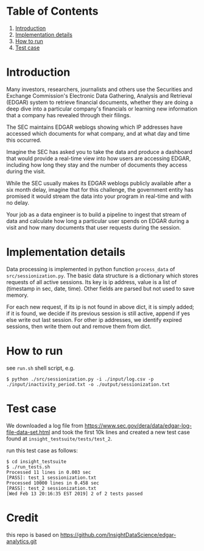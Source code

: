 # Table of Contents
1. [Introduction](README.md#introduction)
2. [Implementation details](README.md#implementation-details)
3. [How to run](README.md#how-to-run)
4. [Test case](README.md#test-case)

# Introduction

Many investors, researchers, journalists and others use the Securities and Exchange Commission's Electronic Data Gathering, Analysis and Retrieval (EDGAR) system to retrieve financial documents, whether they are doing a deep dive into a particular company's financials or learning new information that a company has revealed through their filings. 

The SEC maintains EDGAR weblogs showing which IP addresses have accessed which documents for what company, and at what day and time this occurred.

Imagine the SEC has asked you to take the data and produce a dashboard that would provide a real-time view into how users are accessing EDGAR, including how long they stay and the number of documents they access during the visit.

While the SEC usually makes its EDGAR weblogs publicly available after a six month delay, imagine that for this challenge, the government entity has promised it would stream the data into your program in real-time and with no delay.

Your job as a data engineer is to build a pipeline to ingest that stream of data and calculate how long a particular user spends on EDGAR during a visit and how many documents that user requests during the session. 

# Implementation details

Data processing is implemented in python function `process_data` of `src/sessionization.py`. 
The basic data structure is a dictionary which stores requests of all active sessions.
Its key is ip address, value is a list of (timestamp in sec, date, time). Other fields are parsed but not used to save memory.

For each new request, if its ip is not found in above dict, it is simply added;
if it is found, we decide if its previous session is still active, append if yes else write out last session.
For other ip addresses, we identify expired sessions, then write them out and remove them from dict.

# How to run
see `run.sh` shell script, e.g.

```
$ python ./src/sessionization.py -i ./input/log.csv -p ./input/inactivity_period.txt -o ./output/sessionization.txt
```

# Test case
We downloaded a log file from https://www.sec.gov/dera/data/edgar-log-file-data-set.html and took the first 10k lines and created a new test case found at `insight_testsuite/tests/test_2`.

run this test case as follows:
```
$ cd insight_testsuite
$ ./run_tests.sh
Processed 11 lines in 0.003 sec
[PASS]: test_1 sessionization.txt
Processed 10000 lines in 0.458 sec
[PASS]: test_2 sessionization.txt
[Wed Feb 13 20:16:35 EST 2019] 2 of 2 tests passed

```

# Credit

this repo is based on https://github.com/InsightDataScience/edgar-analytics.git

